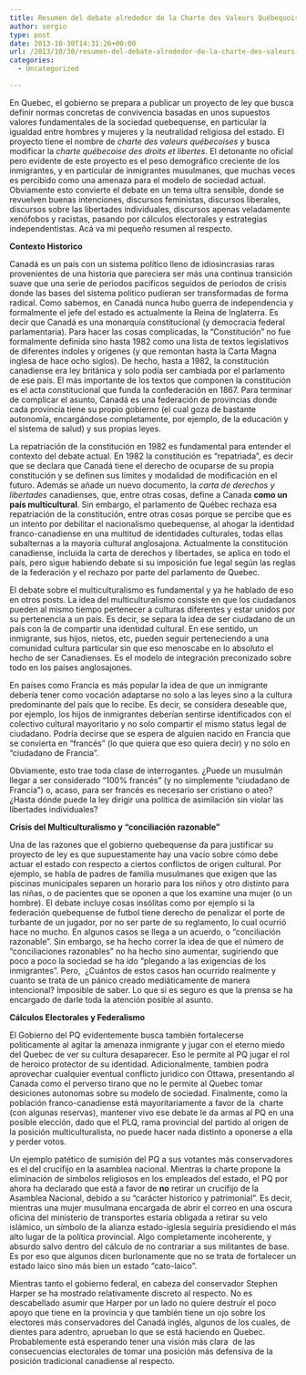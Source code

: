 ```yaml
---
title: Resumen del debate alrededor de la Charte des Valeurs Québequoises
author: sergio
type: post
date: 2013-10-30T14:31:26+00:00
url: /2013/10/30/resumen-del-debate-alrededor-de-la-charte-des-valeurs-quebequoises/
categories:
  - Uncategorized

---
```

En Quebec, el gobierno se prepara a publicar un proyecto de ley que busca definir normas concretas de convivencia basadas en unos supuestos valores fundamentales de la sociedad quebequense, en particular la igualdad entre hombres y mujeres y la neutralidad religiosa del estado. El proyecto tiene el nombre de _charte des valeurs québecoises_ y busca modificar la _charte québecoise des droits et libertes_. El detonante no oficial pero evidente de este proyecto es el peso demográfico creciente de los inmigrantes, y en particular de inmigrantes musulmanes, que muchas veces es percibido como una amenaza para el modelo de sociedad actual. Obviamente esto convierte el debate en un tema ultra sensible, donde se revuelven buenas intenciones, discursos feministas, discursos liberales, discursos sobre las libertades individuales, discursos apenas veladamente xenófobos y racistas, pasando por cálculos electorales y estrategias independentistas. Acá va mi pequeño resumen al respecto.

**Contexto Historico**

Canadá es un país con un sistema político lleno de idiosincrasias raras provenientes de una historia que pareciera ser más una continua transición suave que una serie de periodos pacificos seguidos de periodos de crisis donde las bases del sistema politico pudieran ser transformadas de forma radical. Como sabemos, en Canadá nunca hubo guerra de independencia y formalmente el jefe del estado es actualmente la Reina de Inglaterra. Es decir que Canadá es una monarquía constitucional (y democracia federal parlamentaria). Para hacer las cosas complicadas, la “Constitución” no fue formalmente definida sino hasta 1982 como una lista de textos legislativos de diferentes índoles y orígenes (y que remontan hasta la Carta Magna inglesa de hace ocho siglos). De hecho, hasta a 1982, la constitución canadiense era ley británica y solo podía ser cambiada por el parlamento de ese país. El más importante de los textos que componen la constitución es el acta constitucional que funda la confederación en 1867. Para terminar de complicar el asunto, Canadá es una federación de provincias donde cada provincia tiene su propio gobierno (el cual goza de bastante autonomía, encargándose completamente, por ejemplo, de la educación y el sistema de salud) y sus propias leyes.

La repatriación de la constitución en 1982 es fundamental para entender el contexto del debate actual. En 1982 la constitución es “repatriada”, es decir que se declara que Canadá tiene el derecho de ocuparse de su propia constitución y se definen sus límites y modalidad de modificación en el futuro. Además se añade un nuevo documento, la _carta de derechos y libertades_ canadienses, que, entre otras cosas, define a Canada **como un país multicultural**. Sin embargo, el parlamento de Québec rechaza esa repatriación de la constitución, entre otras cosas porque se percibe que es un intento por debilitar el nacionalismo quebequense, al ahogar la identidad franco-canadiense en una multitud de identidades culturales, todas ellas subalternas a la mayoría cultural anglosajona. Actualmente la constitución canadiense, incluida la carta de derechos y libertades, se aplica en todo el país, pero sigue habiendo debate si su imposición fue legal según las reglas de la federación y el rechazo por parte del parlamento de Quebec.

El debate sobre el multiculturalismo es fundamental y ya he hablado de eso en otros posts. La idea del multiculturalismo consiste en que los ciudadanos pueden al mismo tiempo pertenecer a culturas diferentes y estar unidos por su pertenencia a un país. Es decir, se separa la idea de ser ciudadano de un país con la de compartir una identidad cultural. En ese sentido, un inmigrante, sus hijos, nietos, etc, pueden seguir perteneciendo a una comunidad cultura particular sin que eso menoscabe en lo absoluto el hecho de ser Canadienses. Es el modelo de integración preconizado sobre todo en los países anglosajones.

En países como Francia es más popular la idea de que un inmigrante debería tener como vocación adaptarse no solo a las leyes sino a la cultura predominante del país que lo recibe. Es decir, se considera deseable que, por ejemplo, los hijos de inmigrantes deberían sentirse identificados con el colectivo cultural mayoritario y no solo compartir el mismo status legal de ciudadano. Podría decirse que se espera de alguien nacido en Francia que se convierta en “francés” (lo que quiera que eso quiera decir) y no solo en “ciudadano de Francia”.

Obviamente, esto trae toda clase de interrogantes. ¿Puede un musulmán llegar a ser considerado “100% francés” (y no simplemente “ciudadano de Francia&#8221;) o, acaso, para ser francés es necesario ser cristiano o ateo? ¿Hasta dónde puede la ley dirigir una política de asimilación sin violar las libertades individuales?

**Crisis del Multiculturalismo y “conciliación razonable”**

Una de las razones que el gobierno quebequense da para justificar su proyecto de ley es que supuestamente hay una vacío sobre cómo debe actuar el estado con respecto a ciertos conflictos de origen cultural. Por ejemplo, se habla de padres de familia musulmanes que exigen que las piscinas municipales separen un horario para los niños y otro distinto para las niñas, o de pacientes que se oponen a que los examine una mujer (o un hombre). El debate incluye cosas insólitas como por ejemplo si la federación quebequense de futbol tiene derecho de penalizar el porte de turbante de un jugador, por no ser parte de su reglamento, lo cual ocurrió hace no mucho. En algunos casos se llega a un acuerdo, o &#8220;conciliación razonable&#8221;. Sin embargo, se ha hecho correr la idea de que el número de &#8220;conciliaciones razonables&#8221; no ha hecho sino aumentar, sugiriendo que poco a poco la sociedad se ha ido &#8220;plegando a las exigencias de los inmigrantes&#8221;. Pero,  ¿Cuántos de estos casos han ocurrido realmente y cuanto se trata de un pánico creado mediáticamente de manera intencional? Imposible de saber. Lo que si es seguro es que la prensa se ha encargado de darle toda la atención posible al asunto.

**Cálculos Electorales y Federalismo**

El Gobierno del PQ evidentemente busca también fortalecerse politicamente al agitar la amenaza inmigrante y jugar con el eterno miedo del Quebec de ver su cultura desaparecer. Eso le permite al PQ jugar el rol de heroico protector de su identidad. Adicionalmente, tambien podra aprovechar cualquier eventual conflicto juridico con Ottawa, presentando al Canada como el perverso tirano que no le permite al Quebec tomar desiciones autonomas sobre su modelo de sociedad. Finalmente, como la población franco-canadiense está mayoritariamente a favor de la  charte (con algunas reservas), mantener vivo ese debate le da armas al PQ en una posible elección, dado que el PLQ, rama provincial del partido al origen de la posición multiculturalista, no puede hacer nada distinto a oponerse a ella y perder votos.

Un ejemplo patético de sumisión del PQ a sus votantes más conservadores es el del crucifijo en la asamblea nacional. Mientras la charte propone la eliminación de símbolos religiosos en los empleados del estado, el PQ por ahora ha declarado que está a favor de **no** retirar un crucifijo de la Asamblea Nacional, debido a su “carácter historico y patrimonial”. Es decir, mientras una mujer musulmana encargada de abrir el correo en una oscura oficina del ministerio de transportes estaría obligada a retirar su velo islámico, un símbolo de la alianza estado-iglesia seguiría presidiendo el más alto lugar de la política provincial. Algo completamente incoherente, y absurdo salvo dentro del cálculo de no contrariar a sus militantes de base. Es por eso que algunos dicen burlonamente que no se trata de fortalecer un estado laico sino más bien un estado &#8220;cato-laico&#8221;.

Mientras tanto el gobierno federal, en cabeza del conservador Stephen Harper se ha mostrado relativamente discreto al respecto. No es descabellado asumir que Harper por un lado no quiere destruir el poco apoyo que tiene en la provincia y que también tiene un ojo sobre los electores más conservadores del Canadá inglés, algunos de los cuales, de dientes para adentro, aprueban lo que se está haciendo en Quebec. Probablemente está esperando tener una visión más clara  de las consecuencias electorales de tomar una posición más defensiva de la posición tradicional canadiense al respecto.
